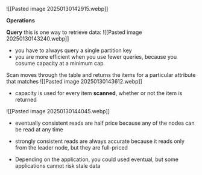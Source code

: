 ![[Pasted image 20250130142915.webp]]

**Operations**

**Query** this is one way to retrieve data:
![[Pasted image 20250130143240.webp]]
- you have to always query a single partition key
- you are more efficient when you use fewer queries, because you cosume capacity at a minimum cap

Scan moves through the table and returns the items for a particular attribute that matches
![[Pasted image 20250130143612.webp]]
- capacity is used for every item **scanned**, whether or not the item is returned


![[Pasted image 20250130144045.webp]]
- eventually consistent reads are half price because any of the nodes can be read at any time
- strongly consistent reads are always accurate because it reads only from the leader node, but they are full-priced

- Depending on the application, you could used eventual, but some applications cannot risk stale data

